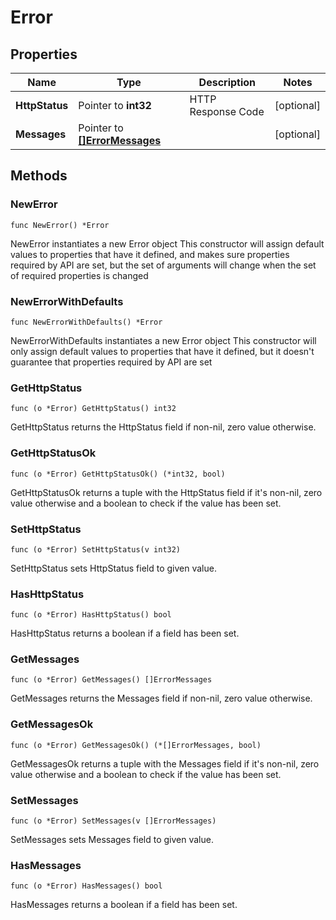 # Error

## Properties

|Name | Type | Description | Notes|
|------------ | ------------- | ------------- | -------------|
|**HttpStatus** | Pointer to **int32** | HTTP Response Code | [optional] |
|**Messages** | Pointer to [**[]ErrorMessages**](ErrorMessages.md) |  | [optional] |

## Methods

### NewError

`func NewError() *Error`

NewError instantiates a new Error object
This constructor will assign default values to properties that have it defined,
and makes sure properties required by API are set, but the set of arguments
will change when the set of required properties is changed

### NewErrorWithDefaults

`func NewErrorWithDefaults() *Error`

NewErrorWithDefaults instantiates a new Error object
This constructor will only assign default values to properties that have it defined,
but it doesn't guarantee that properties required by API are set

### GetHttpStatus

`func (o *Error) GetHttpStatus() int32`

GetHttpStatus returns the HttpStatus field if non-nil, zero value otherwise.

### GetHttpStatusOk

`func (o *Error) GetHttpStatusOk() (*int32, bool)`

GetHttpStatusOk returns a tuple with the HttpStatus field if it's non-nil, zero value otherwise
and a boolean to check if the value has been set.

### SetHttpStatus

`func (o *Error) SetHttpStatus(v int32)`

SetHttpStatus sets HttpStatus field to given value.

### HasHttpStatus

`func (o *Error) HasHttpStatus() bool`

HasHttpStatus returns a boolean if a field has been set.

### GetMessages

`func (o *Error) GetMessages() []ErrorMessages`

GetMessages returns the Messages field if non-nil, zero value otherwise.

### GetMessagesOk

`func (o *Error) GetMessagesOk() (*[]ErrorMessages, bool)`

GetMessagesOk returns a tuple with the Messages field if it's non-nil, zero value otherwise
and a boolean to check if the value has been set.

### SetMessages

`func (o *Error) SetMessages(v []ErrorMessages)`

SetMessages sets Messages field to given value.

### HasMessages

`func (o *Error) HasMessages() bool`

HasMessages returns a boolean if a field has been set.


